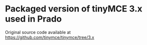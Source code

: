 # Packaged version of tinyMCE 3.x used in Prado
Original source code available at https://github.com/tinymce/tinymce/tree/3.x
